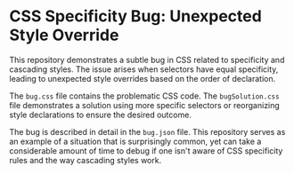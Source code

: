 # CSS Specificity Bug: Unexpected Style Override

This repository demonstrates a subtle bug in CSS related to specificity and cascading styles.  The issue arises when selectors have equal specificity, leading to unexpected style overrides based on the order of declaration. 

The `bug.css` file contains the problematic CSS code. The `bugSolution.css` file demonstrates a solution using more specific selectors or reorganizing style declarations to ensure the desired outcome.

The bug is described in detail in the `bug.json` file.  This repository serves as an example of a situation that is surprisingly common, yet can take a considerable amount of time to debug if one isn't aware of CSS specificity rules and the way cascading styles work. 